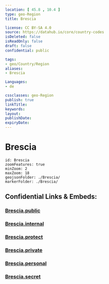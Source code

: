 ```yaml
---
location: [ 45.8 , 10.4 ] 
type: geo-Region
title: Brescia

license: CC BY-SA 4.0
source: https://datahub.io/core/country-codes
isDeleted: false
isReadOnly: false
draft: false
confidential: public

tags:
- geo/Country/Region
aliases:
- Brescia

Languages:
- de

cssclasses: geo-Region
publish: true
linkTitle: 
keywords: 
layout: 
publishDate: 
expiryDate: 
---
```


# Brescia

```leaflet
id: Brescia
zoomFeatures: true 
minZoom: 2 
maxZoom: 18
geojsonFolder: ./Brescia/
markerFolder: ./Brescia/
```


## Confidential Links & Embeds: 

### [Brescia.public](/_public/\Earth\Continent\Europe\Europe~South\Italy\regions~Italy\LombardyBrescia.public.md) 

### [Brescia.internal](/_internal/\Earth\Continent\Europe\Europe~South\Italy\regions~Italy\LombardyBrescia.internal.md) 

### [Brescia.protect](/_protect/\Earth\Continent\Europe\Europe~South\Italy\regions~Italy\LombardyBrescia.protect.md) 

### [Brescia.private](/_private/\Earth\Continent\Europe\Europe~South\Italy\regions~Italy\LombardyBrescia.private.md) 

### [Brescia.personal](/_personal/\Earth\Continent\Europe\Europe~South\Italy\regions~Italy\LombardyBrescia.personal.md) 

### [Brescia.secret](/_secret/\Earth\Continent\Europe\Europe~South\Italy\regions~Italy\LombardyBrescia.secret.md)

